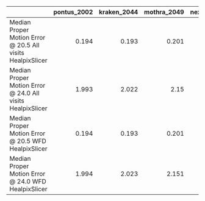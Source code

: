 |                                                            |   pontus_2002 |   kraken_2044 |   mothra_2049 |   nexus_2097 |
|:-----------------------------------------------------------|--------------:|--------------:|--------------:|-------------:|
| Median Proper Motion Error @ 20.5 All visits HealpixSlicer |         0.194 |         0.193 |         0.201 |        0.2   |
| Median Proper Motion Error @ 24.0 All visits HealpixSlicer |         1.993 |         2.022 |         2.15  |        2.137 |
| Median Proper Motion Error @ 20.5 WFD HealpixSlicer        |         0.194 |         0.193 |         0.201 |        0.2   |
| Median Proper Motion Error @ 24.0 WFD HealpixSlicer        |         1.994 |         2.023 |         2.151 |        2.137 |
